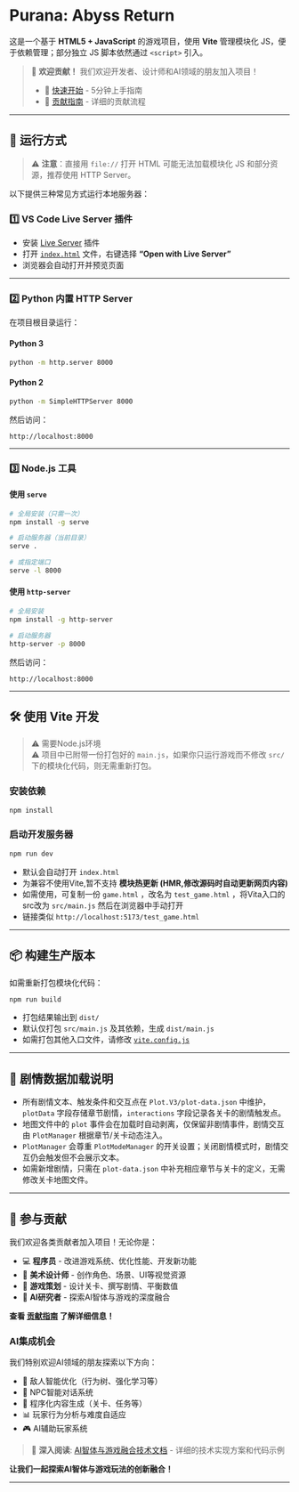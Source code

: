 # Purana: Abyss Return

这是一个基于 **HTML5 + JavaScript** 的游戏项目，使用 **Vite** 管理模块化 JS，便于依赖管理；部分独立 JS 脚本依然通过 `<script>` 引入。  

> 🤝 **欢迎贡献！** 我们欢迎开发者、设计师和AI领域的朋友加入项目！
> 
> - 🚀 [快速开始](QUICKSTART.md) - 5分钟上手指南
> - 📖 [贡献指南](CONTRIBUTING.md) - 详细的贡献流程

---

## 🚀 运行方式

> ⚠️ **注意**：直接用 `file://` 打开 HTML 可能无法加载模块化 JS 和部分资源，推荐使用 HTTP Server。  

以下提供三种常见方式运行本地服务器：

### 1️⃣ VS Code Live Server 插件
- 安装 [Live Server](https://marketplace.visualstudio.com/items?itemName=ritwickdey.LiveServer) 插件  
- 打开 [`index.html`](/index.html) 文件，右键选择 **“Open with Live Server”**  
- 浏览器会自动打开并预览页面  

---

### 2️⃣ Python 内置 HTTP Server
在项目根目录运行：

#### Python 3
```bash
python -m http.server 8000
```

#### Python 2
```bash
python -m SimpleHTTPServer 8000
```

然后访问：

```
http://localhost:8000
```

---

### 3️⃣ Node.js 工具

#### 使用 `serve`
```bash
# 全局安装（只需一次）
npm install -g serve

# 启动服务器（当前目录）
serve .

# 或指定端口
serve -l 8000
```

#### 使用 `http-server`
```bash
# 全局安装
npm install -g http-server

# 启动服务器
http-server -p 8000
```

然后访问：

```
http://localhost:8000
```

---

## 🛠 使用 Vite 开发
>⚠️ 需要Node.js环境  
⚠️ 项目中已附带一份打包好的 `main.js`，如果你只运行游戏而不修改 `src/` 下的模块化代码，则无需重新打包。

### 安装依赖
```bash
npm install
```

### 启动开发服务器
```bash
npm run dev
```

- 默认会自动打开 `index.html`  
- 为兼容不使用Vite,暂不支持 **模块热更新 (HMR,修改源码时自动更新网页内容)**
- 如需使用，可复制一份 `game.html` ，改名为 `test_game.html` ，将Vita入口的src改为 `src/main.js` 然后在浏览器中手动打开
- 链接类似 `http://localhost:5173/test_game.html`  

---

## 📦 构建生产版本

如需重新打包模块化代码：

```bash
npm run build
```

- 打包结果输出到 `dist/`  
- 默认仅打包 `src/main.js` 及其依赖，生成 `dist/main.js`  
- 如需打包其他入口文件，请修改 [`vite.config.js`](/vite.config.js)  

---

## 📖 剧情数据加载说明

- 所有剧情文本、触发条件和交互点在 `Plot.V3/plot-data.json` 中维护，`plotData` 字段存储章节剧情，`interactions` 字段记录各关卡的剧情触发点。
- 地图文件中的 `plot` 事件会在加载时自动剥离，仅保留非剧情事件，剧情交互由 `PlotManager` 根据章节/关卡动态注入。
- `PlotManager` 会尊重 `PlotModeManager` 的开关设置；关闭剧情模式时，剧情交互仍会触发但不会展示文本。
- 如需新增剧情，只需在 `plot-data.json` 中补充相应章节与关卡的定义，无需修改关卡地图文件。

---

## 🤝 参与贡献

我们欢迎各类贡献者加入项目！无论你是：

- 💻 **程序员** - 改进游戏系统、优化性能、开发新功能
- 🎨 **美术设计师** - 创作角色、场景、UI等视觉资源  
- 📝 **游戏策划** - 设计关卡、撰写剧情、平衡数值
- 🤖 **AI研究者** - 探索AI智体与游戏的深度融合

**查看 [贡献指南](CONTRIBUTING.md) 了解详细信息！**

### AI集成机会

我们特别欢迎AI领域的朋友探索以下方向：
- 🧠 敌人智能优化（行为树、强化学习等）
- 💬 NPC智能对话系统
- 🎲 程序化内容生成（关卡、任务等）
- 📊 玩家行为分析与难度自适应
- 🎮 AI辅助玩家系统

> 📖 **深入阅读**: [AI智体与游戏融合技术文档](AI_INTEGRATION.md) - 详细的技术实现方案和代码示例

**让我们一起探索AI智体与游戏玩法的创新融合！**

---


